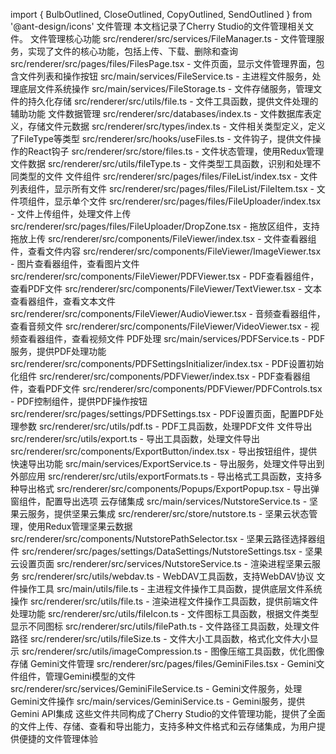 import { BulbOutlined, CloseOutlined, CopyOutlined, SendOutlined } from '@ant-design/icons'
文件管理
本文档记录了Cherry Studio的文件管理相关文件。
文件管理核心功能
 src/renderer/src/services/FileManager.ts - 文件管理服务，实现了文件的核心功能，包括上传、下载、删除和查询
 src/renderer/src/pages/files/FilesPage.tsx - 文件页面，显示文件管理界面，包含文件列表和操作按钮
 src/main/services/FileService.ts - 主进程文件服务，处理底层文件系统操作
 src/main/services/FileStorage.ts - 文件存储服务，管理文件的持久化存储
src/renderer/src/utils/file.ts - 文件工具函数，提供文件处理的辅助功能
文件数据管理
 src/renderer/src/databases/index.ts - 文件数据库表定义，存储文件元数据
 src/renderer/src/types/index.ts - 文件相关类型定义，定义了FileType等类型
src/renderer/src/hooks/useFiles.ts - 文件钩子，提供文件操作的React钩子
src/renderer/src/store/files.ts - 文件状态管理，使用Redux管理文件数据
src/renderer/src/utils/fileType.ts - 文件类型工具函数，识别和处理不同类型的文件
文件组件
src/renderer/src/pages/files/FileList/index.tsx - 文件列表组件，显示所有文件
src/renderer/src/pages/files/FileList/FileItem.tsx - 文件项组件，显示单个文件
src/renderer/src/pages/files/FileUploader/index.tsx - 文件上传组件，处理文件上传
src/renderer/src/pages/files/FileUploader/DropZone.tsx - 拖放区组件，支持拖放上传
src/renderer/src/components/FileViewer/index.tsx - 文件查看器组件，查看文件内容
src/renderer/src/components/FileViewer/ImageViewer.tsx - 图片查看器组件，查看图片文件
src/renderer/src/components/FileViewer/PDFViewer.tsx - PDF查看器组件，查看PDF文件
src/renderer/src/components/FileViewer/TextViewer.tsx - 文本查看器组件，查看文本文件
src/renderer/src/components/FileViewer/AudioViewer.tsx - 音频查看器组件，查看音频文件
src/renderer/src/components/FileViewer/VideoViewer.tsx - 视频查看器组件，查看视频文件
PDF处理
 src/main/services/PDFService.ts - PDF服务，提供PDF处理功能
src/renderer/src/components/PDFSettingsInitializer/index.tsx - PDF设置初始化组件
src/renderer/src/components/PDFViewer/index.tsx - PDF查看器组件，查看PDF文件
src/renderer/src/components/PDFViewer/PDFControls.tsx - PDF控制组件，提供PDF操作按钮
 src/renderer/src/pages/settings/PDFSettings.tsx - PDF设置页面，配置PDF处理参数
src/renderer/src/utils/pdf.ts - PDF工具函数，处理PDF文件
文件导出
 src/renderer/src/utils/export.ts - 导出工具函数，处理文件导出
src/renderer/src/components/ExportButton/index.tsx - 导出按钮组件，提供快速导出功能
 src/main/services/ExportService.ts - 导出服务，处理文件导出到外部应用
src/renderer/src/utils/exportFormats.ts - 导出格式工具函数，支持多种导出格式
src/renderer/src/components/Popups/ExportPopup.tsx - 导出弹窗组件，配置导出选项
云存储集成
 src/main/services/NutstoreService.ts - 坚果云服务，提供坚果云集成
 src/renderer/src/store/nutstore.ts - 坚果云状态管理，使用Redux管理坚果云数据
 src/renderer/src/components/NutstorePathSelector.tsx - 坚果云路径选择器组件
 src/renderer/src/pages/settings/DataSettings/NutstoreSettings.tsx - 坚果云设置页面
 src/renderer/src/services/NutstoreService.ts - 渲染进程坚果云服务
src/renderer/src/utils/webdav.ts - WebDAV工具函数，支持WebDAV协议
文件操作工具
 src/main/utils/file.ts - 主进程文件操作工具函数，提供底层文件系统操作
src/renderer/src/utils/file.ts - 渲染进程文件操作工具函数，提供前端文件处理功能
src/renderer/src/utils/fileIcon.ts - 文件图标工具函数，根据文件类型显示不同图标
src/renderer/src/utils/filePath.ts - 文件路径工具函数，处理文件路径
src/renderer/src/utils/fileSize.ts - 文件大小工具函数，格式化文件大小显示
src/renderer/src/utils/imageCompression.ts - 图像压缩工具函数，优化图像存储
Gemini文件管理
 src/renderer/src/pages/files/GeminiFiles.tsx - Gemini文件组件，管理Gemini模型的文件
src/renderer/src/services/GeminiFileService.ts - Gemini文件服务，处理Gemini文件操作
 src/main/services/GeminiService.ts - Gemini服务，提供Gemini API集成
这些文件共同构成了Cherry Studio的文件管理功能，提供了全面的文件上传、存储、查看和导出能力，支持多种文件格式和云存储集成，为用户提供便捷的文件管理体验